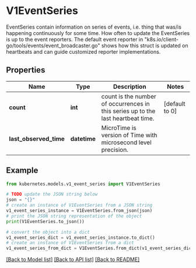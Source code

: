 # V1EventSeries

EventSeries contain information on series of events, i.e. thing that was/is happening continuously for some time. How often to update the EventSeries is up to the event reporters. The default event reporter in \"k8s.io/client-go/tools/events/event_broadcaster.go\" shows how this struct is updated on heartbeats and can guide customized reporter implementations.

## Properties

Name | Type | Description | Notes
------------ | ------------- | ------------- | -------------
**count** | **int** | count is the number of occurrences in this series up to the last heartbeat time. | [default to 0]
**last_observed_time** | **datetime** | MicroTime is version of Time with microsecond level precision. | 

## Example

```python
from kubernetes.models.v1_event_series import V1EventSeries

# TODO update the JSON string below
json = "{}"
# create an instance of V1EventSeries from a JSON string
v1_event_series_instance = V1EventSeries.from_json(json)
# print the JSON string representation of the object
print(V1EventSeries.to_json())

# convert the object into a dict
v1_event_series_dict = v1_event_series_instance.to_dict()
# create an instance of V1EventSeries from a dict
v1_event_series_from_dict = V1EventSeries.from_dict(v1_event_series_dict)
```
[[Back to Model list]](../README.md#documentation-for-models) [[Back to API list]](../README.md#documentation-for-api-endpoints) [[Back to README]](../README.md)


